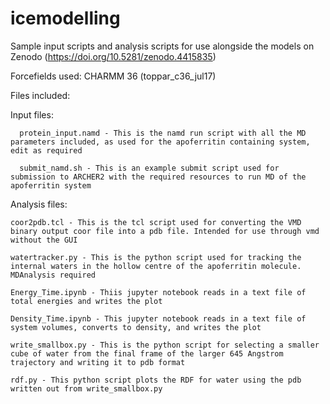 # icemodelling
Sample input scripts and analysis scripts for use alongside the models on Zenodo (https://doi.org/10.5281/zenodo.4415835)

Forcefields used: CHARMM 36 (toppar_c36_jul17)

Files included: 

  Input files:
  
      protein_input.namd - This is the namd run script with all the MD parameters included, as used for the apoferritin containing system, edit as required
      
      submit_namd.sh - This is an example submit script used for submission to ARCHER2 with the required resources to run MD of the apoferritin system
  
  Analysis files:
  
    coor2pdb.tcl - This is the tcl script used for converting the VMD binary output coor file into a pdb file. Intended for use through vmd without the GUI
    
    watertracker.py - This is the python script used for tracking the internal waters in the hollow centre of the apoferritin molecule. MDAnalysis required
    
    Energy_Time.ipynb - Thiis jupyter notebook reads in a text file of total energies and writes the plot 
    
    Density_Time.ipynb - This jupyter notebook reads in a text file of system volumes, converts to density, and writes the plot
    
    write_smallbox.py - This is the python script for selecting a smaller cube of water from the final frame of the larger 645 Angstrom trajectory and writing it to pdb format
    
    rdf.py - This python script plots the RDF for water using the pdb written out from write_smallbox.py
    
